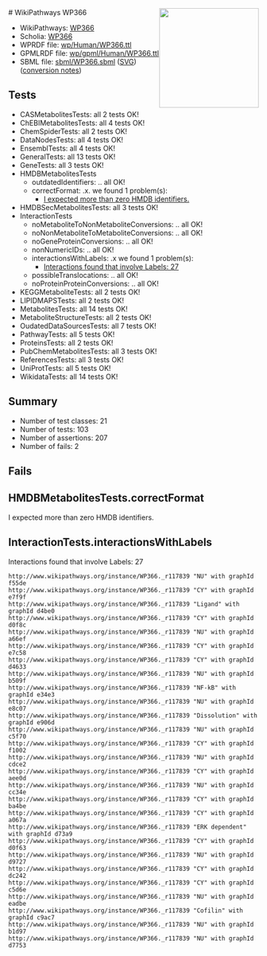 <img style="float: right; width: 200px" src="../logo.png" />
# WikiPathways WP366

* WikiPathways: [WP366](https://identifiers.org/wikipathways:WP366)
* Scholia: [WP366](https://scholia.toolforge.org/wikipathways/WP366)
* WPRDF file: [wp/Human/WP366.ttl](../wp/Human/WP366.ttl)
* GPMLRDF file: [wp/gpml/Human/WP366.ttl](../wp/gpml/Human/WP366.ttl)
* SBML file: [sbml/WP366.sbml](../sbml/WP366.sbml) ([SVG](../sbml/WP366.svg)) ([conversion notes](../sbml/WP366.txt))

## Tests
* CASMetabolitesTests: all 2 tests OK!
* ChEBIMetabolitesTests: all 4 tests OK!
* ChemSpiderTests: all 2 tests OK!
* DataNodesTests: all 4 tests OK!
* EnsemblTests: all 4 tests OK!
* GeneralTests: all 13 tests OK!
* GeneTests: all 3 tests OK!
* HMDBMetabolitesTests
    * outdatedIdentifiers: .. all OK!
    * correctFormat: .x. we found 1 problem(s):
        * [I expected more than zero HMDB identifiers.](#ad154c1e)
* HMDBSecMetabolitesTests: all 3 tests OK!
* InteractionTests
    * noMetaboliteToNonMetaboliteConversions: .. all OK!
    * noNonMetaboliteToMetaboliteConversions: .. all OK!
    * noGeneProteinConversions: .. all OK!
    * nonNumericIDs: .. all OK!
    * interactionsWithLabels: .x we found 1 problem(s):
        * [Interactions found that involve Labels: 27](#fe97a8de)
    * possibleTranslocations: .. all OK!
    * noProteinProteinConversions: .. all OK!
* KEGGMetaboliteTests: all 2 tests OK!
* LIPIDMAPSTests: all 2 tests OK!
* MetabolitesTests: all 14 tests OK!
* MetaboliteStructureTests: all 2 tests OK!
* OudatedDataSourcesTests: all 7 tests OK!
* PathwayTests: all 5 tests OK!
* ProteinsTests: all 2 tests OK!
* PubChemMetabolitesTests: all 3 tests OK!
* ReferencesTests: all 3 tests OK!
* UniProtTests: all 5 tests OK!
* WikidataTests: all 14 tests OK!


## Summary

* Number of test classes: 21
* Number of tests: 103
* Number of assertions: 207
* Number of fails: 2

## Fails

<a name="ad154c1e" />

## HMDBMetabolitesTests.correctFormat

I expected more than zero HMDB identifiers.
<a name="fe97a8de" />

## InteractionTests.interactionsWithLabels

Interactions found that involve Labels: 27
```
http://www.wikipathways.org/instance/WP366._r117839 "NU" with graphId f55de
http://www.wikipathways.org/instance/WP366._r117839 "CY" with graphId e7f9f
http://www.wikipathways.org/instance/WP366._r117839 "Ligand" with graphId d4be0
http://www.wikipathways.org/instance/WP366._r117839 "CY" with graphId d0f8c
http://www.wikipathways.org/instance/WP366._r117839 "NU" with graphId a66ef
http://www.wikipathways.org/instance/WP366._r117839 "CY" with graphId e7c58
http://www.wikipathways.org/instance/WP366._r117839 "CY" with graphId d4633
http://www.wikipathways.org/instance/WP366._r117839 "NU" with graphId b509f
http://www.wikipathways.org/instance/WP366._r117839 "NF-kB" with graphId e34e3
http://www.wikipathways.org/instance/WP366._r117839 "NU" with graphId e8c07
http://www.wikipathways.org/instance/WP366._r117839 "Dissolution" with graphId e906d
http://www.wikipathways.org/instance/WP366._r117839 "NU" with graphId c5f70
http://www.wikipathways.org/instance/WP366._r117839 "CY" with graphId f1002
http://www.wikipathways.org/instance/WP366._r117839 "NU" with graphId cdce2
http://www.wikipathways.org/instance/WP366._r117839 "CY" with graphId aee0d
http://www.wikipathways.org/instance/WP366._r117839 "NU" with graphId cc34e
http://www.wikipathways.org/instance/WP366._r117839 "CY" with graphId ba4be
http://www.wikipathways.org/instance/WP366._r117839 "CY" with graphId a067a
http://www.wikipathways.org/instance/WP366._r117839 "ERK dependent" with graphId d73a9
http://www.wikipathways.org/instance/WP366._r117839 "CY" with graphId d0f63
http://www.wikipathways.org/instance/WP366._r117839 "NU" with graphId d9727
http://www.wikipathways.org/instance/WP366._r117839 "CY" with graphId dc242
http://www.wikipathways.org/instance/WP366._r117839 "CY" with graphId c5d6e
http://www.wikipathways.org/instance/WP366._r117839 "NU" with graphId eadbe
http://www.wikipathways.org/instance/WP366._r117839 "Cofilin" with graphId c9ac7
http://www.wikipathways.org/instance/WP366._r117839 "NU" with graphId b1d97
http://www.wikipathways.org/instance/WP366._r117839 "NU" with graphId d7753
```

